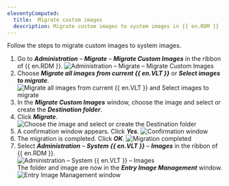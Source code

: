 ```yaml
---
eleventyComputed:
  title:  Migrate custom images
  description: Migrate custom images to system images in {{ en.RDM }}
---
```

Follow the steps to migrate custom images to system images.

1. Go to ***Administration*** – ***Migrate*** – ***Migrate Custom Images*** in the ribbon of {{ en.RDM }}.
![Administration – Migrate – Migrate Custom Images](https://webdevolutions.blob.core.windows.net/docs/en/rdm/windows/RDMWin6169.png)
1. Choose ***Migrate all images from current {{ en.VLT }}*** or ***Select images to migrate***.
![Migrate all images from current {{ en.VLT }} and Select images to migrate](https://webdevolutions.blob.core.windows.net/docs/en/rdm/windows/RDMWin6170.png)
1. In the ***Migrate Custom Images*** window, choose the image and select or create the ***Destination folder***.
1. Click ***Migrate***.
![Choose the image and select or create the Destination folder](https://webdevolutions.blob.core.windows.net/docs/en/rdm/windows/RDMWin6175.png)  
1. A confirmation window appears. Click ***Yes***.
![Confirmation window](https://webdevolutions.blob.core.windows.net/docs/en/rdm/windows/RDMWin6173.png)  
6. The migration is completed. Click ***OK***.
![Migration completed](https://webdevolutions.blob.core.windows.net/docs/en/rdm/windows/RDMWin6174.png)
1. Select ***Administration*** – ***System {{ en.VLT }}*** – ***Images*** in the ribbon of {{ en.RDM }}.  
![Administration – System {{ en.VLT }} – Images](https://webdevolutions.blob.core.windows.net/docs/en/rdm/windows/RDMWin6176.png)  
The folder and image are now in the ***Entry Image Management*** window.
![Entry Image Management window](https://webdevolutions.blob.core.windows.net/docs/en/rdm/windows/RDMWin6178.png)
